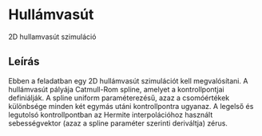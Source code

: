 # Hullámvasút
2D hullamvasút szimuláció

## Leírás
Ebben a feladatban egy 2D hullámvasút szimulációt kell megvalósítani. A hullámvasút pályája Catmull-Rom spline, amelyet a kontrollpontjai definiálják. A spline uniform paraméterezésű, azaz a csomóértékek különbsége minden két egymás utáni kontrollpontra ugyanaz. A legelső és legutolsó kontrollpontban az Hermite interpolációhoz használt sebességvektor (azaz a spline paraméter szerinti deriváltja) zérus.
